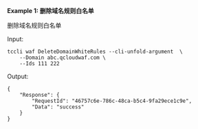 **Example 1: 删除域名规则白名单**

删除域名规则白名单

Input: 

```
tccli waf DeleteDomainWhiteRules --cli-unfold-argument  \
    --Domain abc.qcloudwaf.com \
    --Ids 111 222
```

Output: 
```
{
    "Response": {
        "RequestId": "46757c6e-786c-48ca-b5c4-9fa29ece1c9e",
        "Data": "success"
    }
}
```

